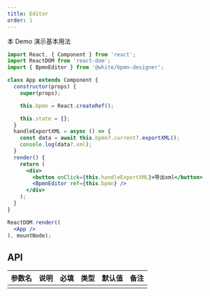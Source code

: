 ```yaml
---
title: Editor
order: 1
---
```


本 Demo 演示基本用法

```jsx
import React, { Component } from 'react';
import ReactDOM from 'react-dom';
import { BpmnEditor } from '@white/bpmn-designer';

class App extends Component {
  constructor(props) {
    super(props);

    this.bpmn = React.createRef();

    this.state = {};
  }
  handleExportXML = async () => {
    const data = await this.bpmn?.current?.exportXML();
    console.log(data?.xml);
  }
  render() {
    return (
      <div>
        <button onClick={this.handleExportXML}>导出xml</button>
        <BpmnEditor ref={this.bpmn} />
      </div>
    );
  }
}

ReactDOM.render((
  <App />
), mountNode);
```



## API
| 参数名 | 说明 | 必填 | 类型 | 默认值 | 备注 |
| ------ | ---- | ---- | ---- | ------ | ---- |
|        |      |      |      |        |      |
